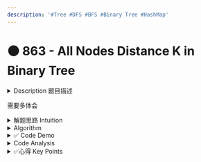 ```yaml
---
description: '#Tree #DFS #BFS #Binary Tree #HashMap'
---
```


# 🟠 863 - All Nodes Distance K in Binary Tree

<details>

<summary>Description 题目描述 </summary>

Given the `root` of a binary tree, the value of a target node `target`, and an integer `k`, return _an array of the values of all nodes that have a distance_ `k` _from the target node._

You can return the answer in **any order**.

```sql
Input: root = [3,5,1,6,2,0,8,null,null,7,4], target = 5, K = 2
Output: [7,4,1]

Explanation: 
The nodes that are a distance 2 from the target node (with value 5)
have values 7, 4, and 1.
```

![](<../../.gitbook/assets/image (1).png>)

**Constraints:**

* The number of nodes in the tree is in the range `[1, 500]`.
* `0 <= Node.val <= 500`
* All the values `Node.val` are **unique**.
* `target` is the value of one of the nodes in the tree.
* `0 <= k <= 1000`

</details>

需要多体会

<details>

<summary>解题思路 Intuition </summary>

1. **Understanding the problem**: The first step is understanding the problem. In this case, you're asked to find all nodes that are a certain distance `k` from a target node in a binary tree. This suggests a traversal or search problem, where you're looking to explore the tree in some way.
2. **Knowing your algorithms**: DFS and BFS are two of the most common algorithms used for traversing trees or graphs.&#x20;
   1. DFS explores as far as possible along each branch before backtracking. It's particularly useful when you want to go deep into the tree (for example, finding leaves or paths).&#x20;
   2. BFS explores all the neighbors at the present depth before moving on to nodes at the next depth level. It's especially useful for finding the shortest path or just exploring the immediate neighbors in stages.
3. **Connecting the problem to the algorithms**: <mark style="color:yellow;">**In this problem, you first need to find the target node and then explore all nodes a distance**</mark><mark style="color:yellow;">** **</mark><mark style="color:yellow;">**`k`**</mark><mark style="color:yellow;">** **</mark><mark style="color:yellow;">**away from it.**</mark> This can be thought of as a two-step process:&#x20;
   1. <mark style="color:yellow;">**traverse the tree to find the target node and build a graph**</mark> <mark style="color:red;">DFS can do this efficiently</mark>: DFS is efficient for this task because it explores all the way down each path. In the process of traversing, <mark style="color:blue;">**we're not only just searching for the target node, but also building a graph representation of the tree where each node has a reference to its parent and children.**</mark> This is done by starting from the root node and exploring each node's children (i.e., going deeper into the tree) before backtracking. This depth-first approach is very suitable for this process as we want to ensure we explore every branch of the tree and build complete connections.
   2. <mark style="color:blue;">**once you have the target node, explore all nodes a distance**</mark><mark style="color:blue;">** **</mark><mark style="color:blue;">**`k`**</mark><mark style="color:blue;">** **</mark><mark style="color:blue;">**from it**</mark> <mark style="color:red;">(BFS is perfect for this,</mark> since it explores nodes in stages, "levels" which correspond to distances from the starting node). Once you have found the target node and built the graph, you want to find all nodes that are a distance `k` from the target node. If you think about the problem visually, imagine starting at the target node and drawing rings around it, where each ring represents nodes that are a certain distance away from the target node. <mark style="color:blue;">BFS is perfect for this because it explores all neighbors at the current level before moving on to the next level.</mark> We start the BFS from the target node, and each level of the BFS corresponds to one "ring". When we reach the `k`th level, those nodes are the ones that are at a distance `k` from the target node.
4. **The nature of the tree**: <mark style="color:yellow;">**Binary trees do not have a built-in reference to their parent nodes, only to their children.**</mark> However, in this problem, you need to be able to traverse upwards as well as downwards from the target node. This suggests that you need to convert the tree into a bidirectional graph, which again points to using DFS.

</details>

<details>

<summary>Algorithm </summary>

Combine DFS and BFS

1. **Initial Setup**: \
   \-  a HashMap `nodeMap` to hold each node and its neighbors, \
   \- a List `result` to hold the nodes at distance K, \
   \- a HashSet `visited` to keep track of nodes that have been visited.
2. **Build Node Map**: Call the <mark style="color:yellow;">**`buildNodeMap`**</mark> method with the root node and null as the parent. This method will use <mark style="color:orange;">**DFS**</mark> to traverse the tree and build the node map.
   * If the current node (`child`) is null, return.
     * If `nodeMap` does not contain the current node, add it.
     * If the parent node is not null, add it as a neighbor of the current node, and the current node as a neighbor of the parent.
     * Recursively call **`buildNodeMap`** on the left and right children of the current node.
3. **Breadth-First Search (BFS)**: Call the <mark style="color:yellow;">**findNodesAtDistanceK**</mark> method with the target node and K. This method will perform <mark style="color:orange;">**BFS**</mark> to find all nodes at distance K from the target node.
   * Initialize a queue with the target node and add the target node to the `visited` set.
   * Initialize a **distance** variable to track the current distance from the target node.
   * While the queue is not empty:
     * If the current distance is equal to K, add all nodes in the current level (same distance from the target) to `result` and return.
     * For each node at the current distance:
       * Remove it from the queue.
       * For each unvisited neighbor of this node, add it to the `visited` set and the queue.
     * Increment `distance` by 1.

<mark style="color:yellow;">**Q: why build a node map?**</mark>

* Build the node map used DFS and recursion
* The node map is a hashmap where\
  \-  key: node \
  \- value: a list of its neighbors node.&#x20;
* The neighbors of a node include its parent and children. This makes it easier to traverse the graph in the BFS step,  as each node's neighbors can be quickly looked up in the nodeMap.

```
       3
     /   \
    5     1
  /  \   / \
 6    2 0   8
    /  \
   7    4

Graph (nodeMap):
3: [5, 1]
5: [3, 6, 2]
1: [3, 0, 8]
6: [5]
2: [5, 7, 4]
0: [1]
8: [1]
7: [2]
4: [2]
```

**Step 1: Initialize**

Set up the queue, visited set, and distance. The target node (5) is added to the queue and the visited set.

Queue: \[5]\
Visited: {5}\
Distance: 0

**Step 2: BFS**

Begin the BFS. Since the queue is not empty, enter the while loop. The distance is not yet equal to K (2), so skip the first if statement.

**Step 3: Process Nodes at Distance 0**

Get the size of the queue (1). For each node in the queue, remove it and add its neighbors to the queue if they haven't been visited.

Queue: \[3, 2, 6] (neighbors of 5)\
Visited: {5, 3, 2, 6}\
Distance: 1

**Step 4: Process Nodes at Distance 1**

Increment distance. The distance is not yet equal to K, so continue processing nodes. Get the size of the queue (2). For each node in the queue, remove it and add its neighbors to the queue if they haven't been visited.

Queue: \[1, 4, 7] \
Visited: {5, 3, 2, 6, 1, 4, 7}\
Distance: 2

**Step 5: Process Nodes at Distance 2**

Increment distance. The distance is now equal to K. For each node in the queue, remove it and add its value to the result list.

Queue: \[]\
Visited: {5, 3, 2, 6, 1, 4, 7}\
Result: \[1, 4, 7]\
Distance: 2

</details>

<details>

<summary>✅ Code Demo </summary>

```java
class Solution {
    Map<TreeNode, List<TreeNode>> nodeMap = new HashMap<>();
    List<Integer> resultList = new ArrayList<>();
    Set<TreeNode> visitedNodes = new HashSet<>();
        
    public List<Integer> distanceK(TreeNode root, TreeNode target, int k) {
        buildNodeMap(null, root);
        findNodesAtDistanceK(target, K);
        return result;
    }
    
    // Helper method: build and update nodeMap using recursion and dfs
    // where the key is the node itself, the value is a list of the node's neighbor nodes
    // Params: parent -> the parent of the node
    private void buildNodeMap(TreeNode parent, TreeNode child) {
        if (child == null)  return;
        if (!nodeMap.containsKey(child)) {
            nodeMap.put(child, new ArrayList<>());
            if (parent != null) {
                nodeMap.get(child).add(parent); // add to both list
                nodeMap.get(parent).add(child);  // child and parent are both not null
            }
            buildNodeMap(child, child.left);
            buildNodeMap(child, child.right);
        }
    }
    
    // helper method to use bfs to find and update the resultList
    // which include all the node's value around taget with distance k
    private void findNodesAtDistanceK(TreeNode target, int k) {
        Queue<TreeNode> queue = new LinkedList<>();
        queue.add(target);
        visitedNodes.add(target);
        int distance = 0;
        
        while (!queue.isEmpty()) {
            int size = queue.size();
            if (distance == k) {
                for (int i = 0; i < size; i++) {
                    TreeNode node = queue.poll();
                    resultList.add(node);
                }
                return;
            }
            
            for (int i = 0; i < size; i++) {
                TreeNode node = queue.poll();
                for (TreeNode neighbor : nodeMap.get(node)) {
                    if (!visited.contains(neighbor)) {
                        visited.add(neighbor);
                        queue.add(neighbor);
                    }
                }
            }
            distance++;
        }
    }
    
    
}
```

with comments:

```java
class Solution {
    // nodeMap stores each node and its neighbors (both parent and children)
    Map<TreeNode, List<TreeNode>> nodeMap = new HashMap<>();

    // resultList will store all nodes at distance K from the target node
    List<Integer> resultList = new ArrayList<>();

    // visitedNodes helps to avoid processing the same node twice
    Set<TreeNode> visitedNodes = new HashSet<>();
        
    public List<Integer> distanceK(TreeNode root, TreeNode target, int k) {
        // DFS to build nodeMap
        buildNodeMap(null, root);
        
        // BFS to find all nodes at distance K from target and store their values in resultList
        findNodesAtDistanceK(target, k);
        
        return resultList;
    }
    
    // DFS traversal to build nodeMap
    private void buildNodeMap(TreeNode parent, TreeNode child) {
        if (child == null) return;
        if (!nodeMap.containsKey(child)) {
            // initialize the list of neighbors for the child node
            nodeMap.put(child, new ArrayList<>());
            
            if (parent != null) {
                // add parent to the child's neighbor list and vice versa
                nodeMap.get(child).add(parent);
                nodeMap.get(parent).add(child);
            }
            
            // recursive calls to process the left and right children
            buildNodeMap(child, child.left);
            buildNodeMap(child, child.right);
        }
    }
    
    // BFS traversal to find all nodes at distance K from the target node
    private void findNodesAtDistanceK(TreeNode target, int k) {
        Queue<TreeNode> queue = new LinkedList<>();
        queue.add(target);
        visitedNodes.add(target);
        int distance = 0;
        
        while (!queue.isEmpty()) {
            int size = queue.size();
            if (distance == k) {
                // we've reached the nodes at distance K, so add them to the result list
                for (int i = 0; i < size; i++) {
                    TreeNode node = queue.poll();
                    resultList.add(node.val);
                }
                return;
            }
            
            // for all other nodes at the current distance, add their unvisited neighbors to the queue
            for (int i = 0; i < size; i++) {
                TreeNode node = queue.poll();
                for (TreeNode neighbor : nodeMap.get(node)) {
                    if (!visitedNodes.contains(neighbor)) {
                        visitedNodes.add(neighbor);
                        queue.add(neighbor);
                    }
                }
            }
            // increment the distance as we're moving to the next level in the BFS
            distance++;
        }
    }
}
```

</details>

<details>

<summary>Code Analysis</summary>



</details>

<details>

<summary>✅心得 Key Points</summary>

1. 需要多体会
2. 很多地方是自己想不到的，比如结合bfs和dfs，比如建立visited set, 比如建立hashmap to build a nodeMap
3. bfs + dfs + hashMap + recursion + hashSet&#x20;

</details>
